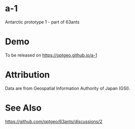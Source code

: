 # a-1
Antarctic prototype 1 - part of 63ants

# Demo
To be released on https://optgeo.github.io/a-1

# Attribution
Data are from Geospatial Information Authority of Japan (GSI).

# See Also
https://github.com/optgeo/63ants/discussions/2
